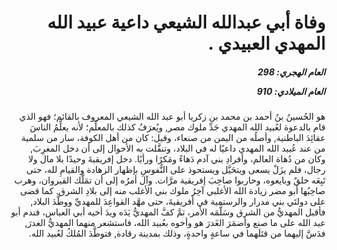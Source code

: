<h1 dir="rtl">وفاة أبي عبدالله الشيعي داعية عبيد الله المهدي العبيدي
  .</h1>

<h5 dir="rtl">العام الهجري:  298

العام الميلادي: 910

</h5>

<p dir="rtl">هو الحُسينُ بنُ أحمد بن محمد بن زكريا أبو عبد الله الشيعي المعروف بالقائم؛ فهو الذي قام بالدعوة لعُبيد الله المهدي جَدِّ ملوك مصر, ويُعرَفُ كذلك بالمعلِّم؛ لأنه يعلِّمُ الناسَ عقائِدَ الباطنية, وأصلُه من اليمن من صنعاء، وقيل: كان من أهل الكوفة، سار من سلمية من عند عُبيد الله المهدي داعيًا له في البلاد، وتنقَّلت به الأحوال إلى أن دخل المغرِبَ, وكان من دُهاة العالم، وأفرادِ بني آدم دَهاءً ومَكرًا ورأيًا. دخل إفريقيةَ وحيدًا بلا مال ولا رجال، فلم يزَلْ يسعى ويتحَيَّل ويستحوذ على النُّفوسِ بإظهار الزهادة والقيامِ لله، حتى تَبِعَه خلقٌ وبايعوه، وحاربوا صاحِبَ إفريقية مرَّات. وآل أمرُه إلى أن تمَلَّك القيروان، وهرب صاحِبُها أبو مضر زيادة الله الأغلبي آخِرُ ملوك بني الأغلب منه إلى بلادِ الشرق. كما قضى على دولتَي بني مدرار والرستمية في أفريقيةَ، حتى مهَّد القواعِدَ للمهديِّ ووطَّدَ البلاد, فأقبل المهديُّ من الشرق وسَلَّمَه الأمر، ثمَّ كفَّ المهديُّ يَدَه ويدَ أخيه أبي العباس، فندم أبو عبد الله على ما صنع وأضمَرَ الغَدرَ هو وأخوه بعُبيد الله، فاستشعر منهما المهديُّ الغدرَ, فدَسَّ إليهما من قتَلَهما في ساعةٍ واحدةٍ، وذلك بمدينة رقادة, فتوطَّدَ المُلكُ لعُبيد الله.</p></br>
